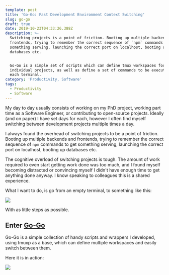 ```yaml
---
template: post
title: 'Go-Go: Fast Development Environment Context Switching'
slug: go-go
draft: true
date: 2019-10-23T04:33:26.388Z
description: >-
  Switching projects is a point of friction. Booting up multiple backends and
  frontends, trying to remember the correct sequence of `npm` commands to get
  something serving, launching the correct port on localhost, booting up
  databases etc.


  Go-Go is a simple set of scripts which can define tmux workspaces for
  individual projects, as well as define a set of commands to be executed in
  each terminal.
category: 'Productivity, Software'
tags:
  - Productivity
  - Software
---
```

My day to day usually consists of working on my PhD project, working part time as a Software Engineer, or contributing to open-source projects. Ideally (and on paper) I have set days for each, however I often find myself switching between development projects multiple times a day.

I always found the overhead of switching projects to be a point of friction. Booting up multiple backends and frontends, trying to remember the correct sequence of `npm` commands to get something serving, launching the correct port on localhost, booting up databases etc.

The cognitive overload of switching projects is tough. The amount of work required to even start getting work done was too much, and I found myself becoming distracted or convincing myself I didn't have enough time to get anything done anyway. I know speaking to colleagues this is a shared experience.

What I want to do, is go from an empty terminal, to something like this:

![](/media/go-go/go-go.png)

With as little steps as possible.

## Enter [Go-Go](https://github.com/jakerenzella/go-go)

Go-Go is a simple collection of handy scripts and wrappers I developed, using tmuxp as a base, which can define multiple workspaces and easily switch between them.

Here it is in action:

![](/media/go-go/go-go.gif)



